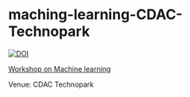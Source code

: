 # maching-learning-CDAC-Technopark

<a href="https://zenodo.org/badge/latestdoi/193062403"><img src="https://zenodo.org/badge/193062403.svg" alt="DOI"></a>

<a href="http://www.krc-t.in/index.php/machine-learning-workshop#speaker">Workshop on Machine learning </a>

Venue: CDAC Technopark
